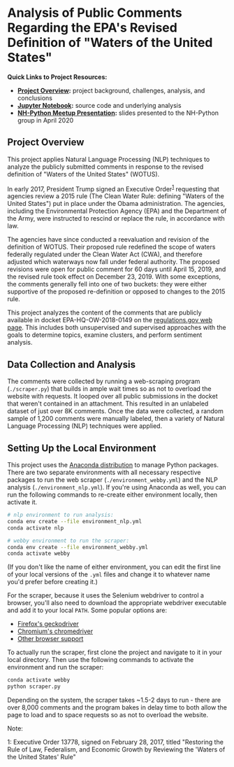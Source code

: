 # Analysis of Public Comments Regarding the EPA's Revised Definition of "Waters of the United States"

**Quick Links to Project Resources:**

- **[Project Overview](https://data-science-for-conservation.github.io/WOTUS_Revision/):** project background, challenges, analysis, and conclusions
- **[Jupyter Notebook](./WOTUS_analysis.ipynb):** source code and underlying analysis
- **[NH-Python Meetup Presentation](./NH-Python_Pres/):** slides presented to the NH-Python group in April 2020
<!-- - **[Deployed Models](#):** (coming soon!) deployed final production models -->

## Project Overview

This project applies Natural Language Processing (NLP) techniques to analyze the publicly submitted comments in response to the revised definition of "Waters of the United States" (WOTUS).

In early 2017, President Trump signed an Executive Order<sup>[1](#footnote1)</sup> requesting that agencies review a 2015 rule (The Clean Water Rule: defining "Waters of the United States") put in place under the Obama administration. The agencies, including the Environmental Protection Agency (EPA) and the Department of the Army, were instructed to rescind or replace the rule, in accordance with law.

The agencies have since conducted a reevaluation and revision of the definition of WOTUS. Their proposed rule redefined the scope of waters federally regulated under the Clean Water Act (CWA), and therefore adjusted which waterways now fall under federal authority. The proposed revisions were open for public comment for 60 days until April 15, 2019, and the revised rule took effect on December 23, 2019. With some exceptions, the comments generally fell into one of two buckets: they were either supportive of the proposed re-definition or opposed to changes to the 2015 rule.

This project analyzes the content of the comments that are publicly available in docket EPA-HQ-OW-2018-0149 on the [regulations.gov web page](https://www.regulations.gov/docket?D=EPA-HQ-OW-2018-0149).  This includes both unsupervised and supervised approaches with the goals to determine topics, examine clusters, and perform sentiment analysis.

## Data Collection and Analysis

The comments were collected by running a web-scraping program (`./scraper.py`) that builds in ample wait times so as not to overload the website with requests. It looped over all public submissions in the docket that weren't contained in an attachment. This resulted in an unlabeled dataset of just over 8K comments. Once the data were collected, a random sample of 1,200 comments were manually labeled, then a variety of Natural Language Processing (NLP) techniques were applied.

## Setting Up the Local Environment

This project uses the [Anaconda distribution](https://www.anaconda.com/distribution/) to manage Python packages. There are two separate environments with all necessary respective packages to run the web scraper (`./environment_webby.yml`) and the NLP analysis (`./environment_nlp.yml`). If you're using Anaconda as well, you can run the following commands to re-create either environment locally, then activate it.

```bash
# nlp environment to run analysis:
conda env create --file environment_nlp.yml
conda activate nlp

# webby environment to run the scraper:
conda env create --file environment_webby.yml
conda activate webby
```

(If you don't like the name of either environment, you can edit the first line of your local versions of the `.yml` files and change it to whatever name you'd prefer before creating it.)

For the scraper, because it uses the Selenium webdriver to control a browser, you'll also need to download the appropriate webdriver executable and add it to your local `PATH`. Some popular options are:

- [Firefox's geckodriver](https://github.com/mozilla/geckodriver/)
- [Chromium's chromedriver](https://sites.google.com/a/chromium.org/chromedriver/)
- [Other browser support](https://selenium.dev/documentation/en/getting_started_with_webdriver/browsers/)

To actually run the scraper, first clone the project and navigate to it in your local directory. Then use the following commands to activate the environment and run the scraper:

```bash
conda activate webby
python scraper.py
```

Depending on the system, the scraper takes \~1.5-2 days to run - there are over 8,000 comments and the program bakes in delay time to both allow the page to load and to space requests so as not to overload the website.

Note:

<a name="footnote1">1</a>: Executive Order 13778, signed on February 28, 2017, titled "Restoring the Rule of Law, Federalism, and Economic Growth by Reviewing the 'Waters of the United States' Rule"
